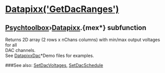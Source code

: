 # [Datapixx('GetDacRanges')](Datapixx-GetDacRanges) 
## [Psychtoolbox](Pyschtoolbox)&#8250;[Datapixx](Datapixx).{mex*} subfunction


Returns 2D array (2 rows x nChans columns) with min/max output voltages for all  
DAC channels.  
See [DatapixxDac](DatapixxDac)\*Demo files for examples.  
  


###See also:
[SetDacVoltages](Datapixx-SetDacVoltages), [SetDacSchedule](Datapixx-SetDacSchedule)
